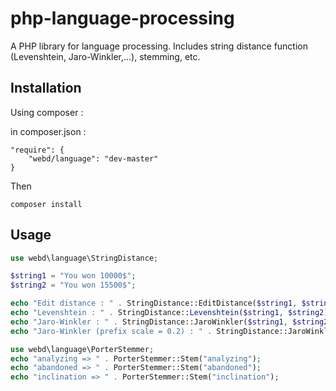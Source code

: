 php-language-processing
=======================

A PHP library for language processing. Includes string distance function (Levenshtein, Jaro-Winkler,...), stemming, etc.

Installation
------------

Using composer :

in composer.json :
```
"require": {
    "webd/language": "dev-master"
}
```

Then
```
composer install
```

Usage
-----

```php
use webd\language\StringDistance;

$string1 = "You won 10000$";
$string2 = "You won 15500$";

echo "Edit distance : " . StringDistance::EditDistance($string1, $string2);
echo "Levenshtein : " . StringDistance::Levenshtein($string1, $string2);
echo "Jaro-Winkler : " . StringDistance::JaroWinkler($string1, $string2);
echo "Jaro-Winkler (prefix scale = 0.2) : " . StringDistance::JaroWinkler($string1, $string2, 0.2);

use webd\language\PorterStemmer;
echo "analyzing => " . PorterStemmer::Stem("analyzing");
echo "abandoned => " . PorterStemmer::Stem("abandoned");
echo "inclination => " . PorterStemmer::Stem("inclination");
```